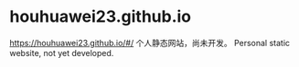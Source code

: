 # houhuawei23.github.io
https://houhuawei23.github.io/#/
个人静态网站，尚未开发。
Personal static website, not yet developed.
